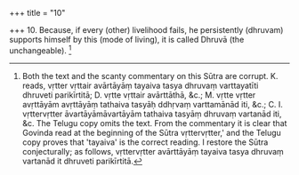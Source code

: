 +++
title = "10"

+++
10. Because, if every (other) livelihood fails, he persistently (dhruvam) supports himself by this (mode of living), it is called Dhruvā (the unchangeable). [^5] 


[^5]:  Both the text and the scanty commentary on this Sūtra are corrupt. K. reads, vṛtter vṛttair avārtāyāṃ tayaiva tasya dhruvaṃ varttayatīti dhruveti parikīrtitā; D. vṛtte vṛttair avārttāthā, &c.; M. vṛtte vṛtter avṛttāyām avṛttāyāṃ tathaiva tasyāḥ ddhṛvaṃ varttamānād iti, &c.; C. I. vṛttervṛtter āvartāyāmāvartāyām tathaiva tasyāṃ dhruvaṃ vartanād iti, &c. The Telugu copy omits the text. From the commentary it is clear that Govinda read at the beginning of the Sūtra vṛttervṛtter,' and the Telugu copy proves that 'tayaiva' is the correct reading. I restore the Sūtra conjecturally; as follows, vṛttervṛtter avārttāyāṃ tayaiva tasya dhruvaṃ vartanād it dhruveti parikīrtitā.

